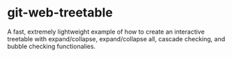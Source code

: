 git-web-treetable
=================

A fast, extremely lightweight example of how to create an interactive treetable with expand/collapse, expand/collapse all, cascade checking, and bubble checking functionalies.
